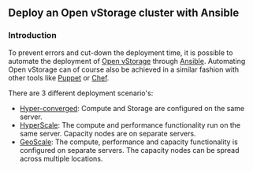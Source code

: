 ## Deploy an Open vStorage cluster with Ansible

### Introduction
To prevent errors and cut-down the deployment time, it is possible to automate the deployment of [Open vStorage](https://www.openvstorage.org/) through [Ansible](https://www.ansible.com/). Automating Open vStorage can of course also be achieved in a similar fashion with other tools like [Puppet](https://puppetlabs.com/) or [Chef](https://www.chef.io/chef/).

There are 3 different deployment scenario's:
* [Hyper-converged](https://openvstorage.gitbooks.io/devops/content/Docs/hyperconverged.html): Compute and Storage are configured on the same server.
* [HyperScale](https://openvstorage.gitbooks.io/devops/content/Docs/hyperscale.html): The compute and performance functionality run on the same server. Capacity nodes are on separate servers.
* [GeoScale](https://openvstorage.gitbooks.io/devops/content/Docs/geoscale.html): The compute, performance and capacity functionality is configured on separate servers. The capacity nodes can be spread across multiple locations.

